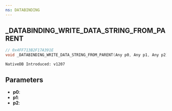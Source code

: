 ```yaml
---
ns: DATABINDING
---
```

## _DATABINDING_WRITE_DATA_STRING_FROM_PARENT

```c
// 0x4FF713B2F17A391E
void _DATABINDING_WRITE_DATA_STRING_FROM_PARENT(Any p0, Any p1, Any p2);
```

```
NativeDB Introduced: v1207
```

## Parameters
* **p0**:
* **p1**:
* **p2**:
